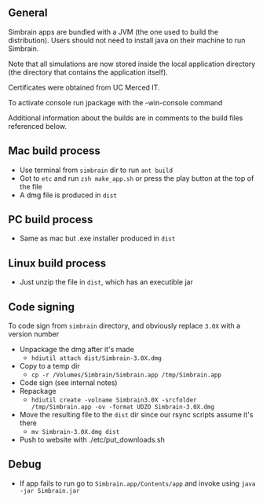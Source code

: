 ## General 

Simbrain apps are bundled with a JVM (the one used to build the distribution). Users should not need to install java on their machine to run Simbrain.

Note that all simulations are now stored inside the local application directory (the directory that contains the application itself). 

Certificates were obtained from UC Merced IT.

To activate console run jpackage with the -win-console command

Additional information about the builds are in comments to the build files referenced below.

## Mac build process
- Use terminal from `simbrain` dir to run `ant build`
- Got to `etc` and run `zsh make_app.sh` or press the play button at the top of the file
- A dmg file is produced in `dist`

## PC build process 
- Same as mac but .exe installer produced in `dist`

## Linux build process
- Just unzip the file in `dist`, which has an executible jar 

## Code signing
To code sign from `simbrain` directory, and obviously replace `3.0X` with a version number
- Unpackage the dmg after it's made
  - `hdiutil attach dist/Simbrain-3.0X.dmg`
- Copy to a temp dir
  - `cp -r /Volumes/Simbrain/Simbrain.app /tmp/Simbrain.app`
- Code sign (see internal notes)
- Repackage
  - `hdiutil create -volname Simbrain3.0X -srcfolder /tmp/Simbrain.app -ov -format UDZO Simbrain-3.0X.dmg`
- Move the resulting file to the `dist` dir since our rsync scripts assume it's there
  - `mv Simbrain-3.0X.dmg dist`
- Push to website with ./etc/put_downloads.sh

## Debug
- If app fails to run go to `Simbrain.app/Contents/app` and invoke using `java -jar Simbrain.jar`
